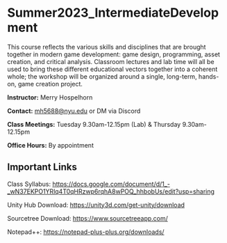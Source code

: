# Summer2023_IntermediateDevelopment
This course reflects the various skills and disciplines that are brought together in modern game development: game design, programming, asset creation, and critical analysis. Classroom lectures and lab time will all be used to bring these different educational vectors together into a coherent whole; the workshop will be organized around a single, long-term, hands-on, game creation project.

**Instructor:** Merry Hospelhorn

**Contact:** mh5688@nyu.edu or DM via Discord
				
**Class Meetings:** Tuesday 9.30am-12.15pm (Lab) & Thursday 9.30am-12.15pm  

**Office Hours:** By appointment


## Important Links
Class Syllabus: https://docs.google.com/document/d/1_-_wN37EKPO1YRlq4T0qHRzwp6rqhA8wPOQ_hhbobUs/edit?usp=sharing

Unity Hub Download: https://unity3d.com/get-unity/download

Sourcetree Download: https://www.sourcetreeapp.com/

Notepad++: https://notepad-plus-plus.org/downloads/

